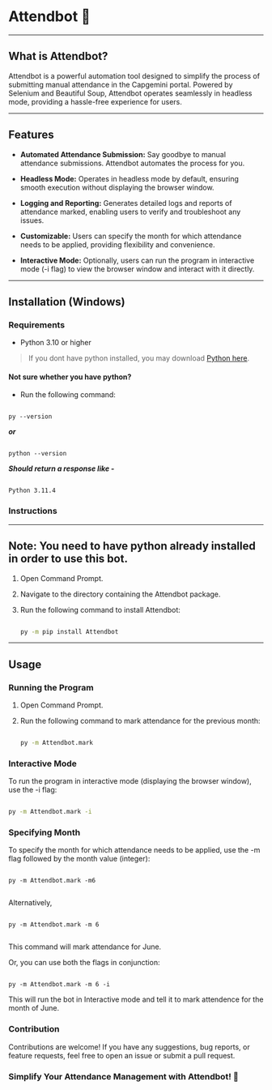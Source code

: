 # Attendbot 🤖

<!-- ![Attendbot Logo](https://via.placeholder.com/150) -->

---

## What is Attendbot?

Attendbot is a powerful automation tool designed to simplify the process of submitting manual attendance in the Capgemini portal. Powered by Selenium and Beautiful Soup, Attendbot operates seamlessly in headless mode, providing a hassle-free experience for users.

---

## Features

- **Automated Attendance Submission:** Say goodbye to manual attendance submissions. Attendbot automates the process for you.

- **Headless Mode:** Operates in headless mode by default, ensuring smooth execution without displaying the browser window.

- **Logging and Reporting:** Generates detailed logs and reports of attendance marked, enabling users to verify and troubleshoot any issues.

- **Customizable:** Users can specify the month for which attendance needs to be applied, providing flexibility and convenience.

- **Interactive Mode:** Optionally, users can run the program in interactive mode (-i flag) to view the browser window and interact with it directly.



---



## Installation (Windows)

### Requirements
- Python 3.10 or higher

> If you dont have python installed, you may download [Python here](https://www.python.org/downloads/).

#### Not sure whether you have python?

- Run the following command:

```

py --version

```
***or***

```

python --version

```

***Should return a response like -***

```

Python 3.11.4

```


### Instructions

---

**Note:** 
You need to have python already installed in order to use this bot.
---


1. Open Command Prompt.
2. Navigate to the directory containing the Attendbot package.
3. Run the following command to install Attendbot:
    
    ```bash

    py -m pip install Attendbot
    
    
    ```

---

## Usage

### Running the Program
1. Open Command Prompt.
2. Run the following command to mark attendance for the previous month:
   
    ```bash

    py -m Attendbot.mark

    ```

### Interactive Mode

To run the program in interactive mode (displaying the browser window), use the -i flag:

```bash

py -m Attendbot.mark -i

```


### Specifying Month
To specify the month for which attendance needs to be applied, use the -m flag followed by the month value (integer):
```

py -m Attendbot.mark -m6


```

Alternatively,

```

py -m Attendbot.mark -m 6


```

This command will mark attendance for June.

Or, you can use both the flags in conjunction:

```

py -m Attendbot.mark -m 6 -i

```

This will run the bot in Interactive mode and tell it to mark attendence for the month of June.

### Contribution

Contributions are welcome! If you have any suggestions, bug reports, or feature requests, feel free to open an issue or submit a pull request.

### Simplify Your Attendance Management with Attendbot! 🚀